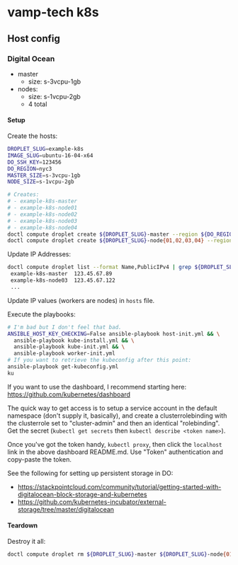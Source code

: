 # vamp-tech k8s

## Host config
### Digital Ocean
- master
  - size: s-3vcpu-1gb
- nodes:
  - size: s-1vcpu-2gb
  - 4 total

#### Setup

Create the hosts:

```bash
DROPLET_SLUG=example-k8s
IMAGE_SLUG=ubuntu-16-04-x64
DO_SSH_KEY=123456
DO_REGION=nyc3
MASTER_SIZE=s-3vcpu-1gb
NODE_SIZE=s-1vcpu-2gb

# Creates:
# - example-k8s-master
# - example-k8s-node01
# - example-k8s-node02
# - example-k8s-node03
# - example-k8s-node04
doctl compute droplet create ${DROPLET_SLUG}-master --region ${DO_REGION} --image ${IMAGE_SLUG} --size ${MASTER_SIZE} --enable-private-networking --ssh-keys ${DO_SSH_KEY} --wait
doctl compute droplet create ${DROPLET_SLUG}-node{01,02,03,04} --region ${DO_REGION}  --image ${IMAGE_SLUG} --size ${NODE_SIZE} --enable-private-networking --ssh-keys ${DO_SSH_KEY} --wait
```


Update IP Addresses:

```bash
doctl compute droplet list --format Name,PublicIPv4 | grep ${DROPLET_SLUG}
 example-k8s-master  123.45.67.89
 example-k8s-node03  123.45.67.122
 ...
```

Update IP values (workers are nodes) in `hosts` file.

Execute the playbooks:

```bash
# I'm bad but I don't feel that bad.
ANSIBLE_HOST_KEY_CHECKING=False ansible-playbook host-init.yml && \
  ansible-playbook kube-install.yml && \
  ansible-playbook kube-init.yml && \
  ansible-playbook worker-init.yml
# If you want to retrieve the kubeconfig after this point:
ansible-playbook get-kubeconfig.yml
ku
```

If you want to use the dashboard, I recommend starting here: https://github.com/kubernetes/dashboard

The quick way to get access is to setup a service account in the default namespace (don't supply it, basically), and create a clusterrolebinding with the clusterrole set to "cluster-admin" and then an identical "rolebinding". Get the secret (`kubectl get secrets` then `kubectl describe <token name>`).

Once you've got the token handy, `kubectl proxy`, then click the `localhost` link in the above dashboard README.md. Use "Token" authentication and copy-paste the token.

See the following for setting up persistent storage in DO:

- https://stackpointcloud.com/community/tutorial/getting-started-with-digitalocean-block-storage-and-kubernetes
- https://github.com/kubernetes-incubator/external-storage/tree/master/digitalocean

#### Teardown

Destroy it all:

```bash
doctl compute droplet rm ${DROPLET_SLUG}-master ${DROPLET_SLUG}-node{01,02,03,04} -f --wait
```
